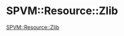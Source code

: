 # SPVM::Resource::Zlib

<a href="https://metacpan.org/pod/SPVM::Resource::Zlib">SPVM::Resource::Zlib</a>

